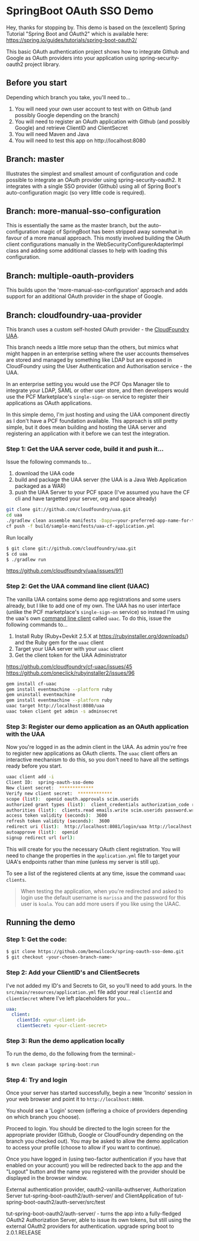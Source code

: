 # SpringBoot OAuth SSO Demo

Hey, thanks for stopping by. This demo is based on the (excellent) Spring Tutorial "Spring Boot and OAuth2" 
which is available here: https://spring.io/guides/tutorials/spring-boot-oauth2/

This basic OAuth authentication project shows how to integrate Github and Google as OAuth providers into your application using spring-security-oauth2 project library.

## Before you start

Depending which branch you take, you'll need to...

1. You will need your own user account to test with on Github (and possibly Google depending on the branch)
2. You will need to register an OAuth application with Github (and possibly Google) and retrieve ClientID and ClientSecret
3. You will need Maven and Java
4. You will need to test this app on http://localhost:8080

## Branch: master

Illustrates the simplest and smallest amount of configuration and code possible to integrate an OAuth provider using spring-security-oauth2. It integrates with a single SSO provider (Github) using all of Spring Boot's auto-configuration magic (so very little code is required).

## Branch: more-manual-sso-configuration

This is essentially the same as the master branch, but the auto-configuration magic of SpringBoot has been stripped away somewhat in favour of a more manual approach. This mostly involved building the OAuth client configurations manually in the WebSecurityConfigurerAdapterImpl class and adding some additional classes to help with loading this configuration. 

## Branch: multiple-oauth-providers

This builds upon the 'more-manual-sso-configuration' approach and adds support for an additional OAuth provider in the shape of Google.

## Branch: cloudfoundry-uaa-provider

This branch uses a custom self-hosted OAuth provider - the [CloudFoundry UAA](https://github.com/cloudfoundry/uaa).

This branch needs a little more setup than the others, but mimics what might happen in an enterprise setting where the user accounts themselves are stored and managed by something like LDAP but are exposed in CloudFoundry using the User Authentication and Authorisation service - the UAA. 

In an enterprise setting you would use the PCF Ops Manager tile to integrate your LDAP, SAML or other user store, and then developers would use the PCF Marketplace's `single-sign-on` service to register their applications as OAuth applications. 

In this simple demo, I'm just hosting and using the UAA component directly as I don't have a PCF foundation available. This approach is still pretty simple, but it does mean building and hosting the UAA server and registering an application with it before we can test the integration. 

### Step 1: Get the UAA server code, build it and push it...

Issue the following commands to...
 
1. download the UAA code 
2. build and package the UAA server (the UAA is a Java Web Application packaged as a WAR)
3. push the UAA Server to your PCF space (I've assumed you have the CF cli and have targetted your server, org and space already)

```bash
git clone git://github.com/cloudfoundry/uaa.git
cd uaa
./gradlew clean assemble manifests -Dapp=<your-preferred-app-name-for-the-uaa> -Dapp-domain=cfapps.io # I'm pushing to Pivotal Web Services, which uses this domain.
cf push -f build/sample-manifests/uaa-cf-application.yml
```
Run locally
```bash
$ git clone git://github.com/cloudfoundry/uaa.git
$ cd uaa
$ ./gradlew run
```

https://github.com/cloudfoundry/uaa/issues/911

### Step 2: Get the UAA command line client (UAAC)

The vanilla UAA contains some demo app registrations and some users already, but I like to add one of my own. The UAA has no user interface (unlike the PCF marketplace's `single-sign-on` service) so instead I'm using the uaa's own [command line client](https://github.com/cloudfoundry/cf-uaac) called `uaac`. To do this, issue the following commands to...

1. Install Ruby (Ruby+Devkit 2.5.X at https://rubyinstaller.org/downloads/) and the Ruby gem for the `uaac` client
2. Target your UAA server with your `uaac` client
3. Get the client token for the UAA Administrator

https://github.com/cloudfoundry/cf-uaac/issues/45
https://github.com/oneclick/rubyinstaller2/issues/96

```bash
gem install cf-uaac
gem install eventmachine --platform ruby
gem uninstall eventmachine
gem install eventmachine --platform ruby
uaac target http://localhost:8080/uaa
uaac token client get admin -s adminsecret
```

### Step 3: Register our demo application as an OAuth application with the UAA

Now you're logged in as the admin client in the UAA. As admin you're free to register new applications as OAuth clients. The `uaac` client offers an interactive mechanism to do this, so you don't need to have all the settings ready before you start.

```bash
uaac client add -i
Client ID:  spring-oauth-sso-demo
New client secret:  *************
Verify new client secret:  *************
scope (list):  openid oauth.approvals scim.userids
authorized grant types (list):  client_credentials authorization_code refresh_token
authorities (list):  clients.read emails.write scim.userids password.write idps.write notifications.write oauth.login scim.write critical_notifications.write
access token validity (seconds):  3600
refresh token validity (seconds):  3600
redirect uri (list):  http://localhost:8081/login/uaa http://localhost:8081
autoapprove (list):  openid
signup redirect url (url):
```

This will create for you the necessary OAuth client registration. You will need to change the properties in the `application.yml` file to target your UAA's endpoints rather than mine (unless my server is still up).

To see a list of the registered clients at any time, issue the command `uaac clients`.

> When testing the application, when you're redirected and asked to login use the default username is `marissa` and the password for this user is `koala`. You can add more users if you like using the UAAC. 

## Running the demo

### Step 1: Get the code:

```bash
$ git clone https://github.com/benwilcock/spring-oauth-sso-demo.git
$ git checkout <your-chosen-branch-name>
```

### Step 2: Add your ClientID's and ClientSecrets 

I've not added my ID's and Secrets to Git, so you'll need to add yours. In the `src/main/resources/application.yml` file add your real `clientId` and `clientSecret` where I've left placeholders for you...

```yaml
uaa:
  client:
    clientId: <your-client-id>
    clientSecret: <your-client-secret>
```

### Step 3: Run the demo application locally

To run the demo, do the following from the terminal:-

```bash
$ mvn clean package spring-boot:run
```

### Step 4: Try and login

Once your server has started successfully, begin a new 'Inconito' session in your web browser and point it to `http://localhost:8080`. 

You should see a 'Login' screen (offering a choice of providers depending on which branch you choose).

Proceed to login. You should be directed to the login screen for the appropriate provider (Github, Google or CloudFoundry depending on the branch you checked out). You may be asked to allow the demo application to access your profile (choose to allow if you want to continue). 

Once you have logged in (using two-factor authentication if you have that enabled on your account) you will be redirected back to the app and the "Logout" button and the name you registered with the provider should be displayed in the browser window.


External authentication provider, oauth2-vanilla-authserver, Authorization Server tut-spring-boot-oauth2/auth-server/ and ClientApplication of tut-spring-boot-oauth2/auth-server/src/test

tut-spring-boot-oauth2/auth-server/ - turns the app into a fully-fledged OAuth2 Authorization Server, able to issue its own tokens, but still using the external OAuth2 providers for authentication.
upgrade spring boot to 2.0.1.RELEASE

